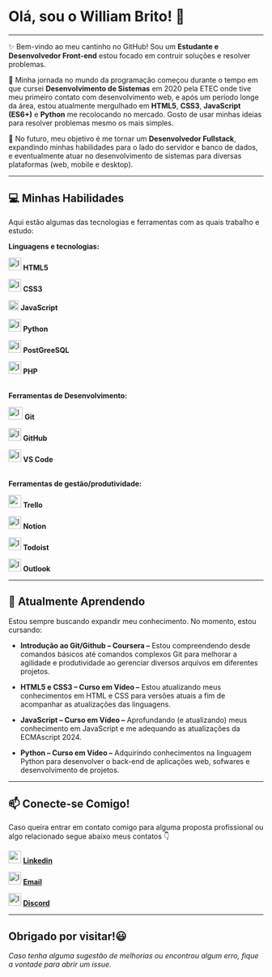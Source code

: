 # Olá, sou o William Brito! 👋

---

✨ Bem-vindo ao meu cantinho no GitHub! Sou um **Estudante e Desenvolvedor Front-end** estou focado em contruir soluções e resolver problemas.

🏁 Minha jornada no mundo da programação começou durante o tempo em que cursei **Desenvolvimento de Sistemas** em 2020 pela ETEC onde tive meu primeiro contato com desenvolvimento web, e após um período longe da área, estou atualmente mergulhado em **HTML5**, **CSS3**, **JavaScript (ES6+)** e **Python** me recolocando no mercado. Gosto de usar minhas ideias para resolver problemas mesmo os mais simples.

🚀 No futuro, meu objetivo é me tornar um **Desenvolvedor Fullstack**, expandindo minhas habilidades para o lado do servidor e banco de dados, e eventualmente atuar no desenvolvimento de sistemas para diversas plataformas (web, mobile e desktop).

---

## 💻 Minhas Habilidades

Aqui estão algumas das tecnologias e ferramentas com as quais trabalho e estudo:

 **Linguagens e tecnologias:**

<img src="https://upload.wikimedia.org/wikipedia/commons/6/61/HTML5_logo_and_wordmark.svg" alt="logo html" width="25px" height="25px">  **HTML5**  


<img src="https://upload.wikimedia.org/wikipedia/commons/d/d5/CSS3_logo_and_wordmark.svg" alt="logo css" width="25px" height="25px">  **CSS3**

 <img 
src="https://upload.wikimedia.org/wikipedia/commons/thumb/6/6a/JavaScript-logo.png/250px-JavaScript-logo.png" alt="logo js" widht="20px" height="20px"> **JavaScript**


<img src="https://upload.wikimedia.org/wikipedia/commons/c/c3/Python-logo-notext.svg" alt="logo python" widht="25px" height="25px"> **Python**

<img src="https://img.icons8.com/?size=100&id=38561&format=png&color=000000" alt="logo postgree" width="25px" heigth="25px"> **PostGreeSQL**

<img src="https://img.icons8.com/?size=100&id=fAMVO_fuoOuC&format=png&color=000000" alt="logo php" width="25px" height="25px"> **PHP**
<br><br>

**Ferramentas de Desenvolvimento:** 

<img src="https://img.icons8.com/?size=100&id=20906&format=png&color=000000" alt="logo git" width="28px" height="25px"> **Git**
<br>

<img
src="https://img.icons8.com/?size=100&id=62856&format=png&color=000000" alt="logo github" width="25px" heigth="25px"> **GitHub**
<br>

<img src="https://img.icons8.com/?size=100&id=9OGIyU8hrxW5&format=png&color=000000" alt="logo vscode" width="25px" height="25px"> **VS Code**
<br><br>

**Ferramentas de gestão/produtividade:**
<br>

<img src="https://img.icons8.com/?size=100&id=21049&format=png&color=000000" alt=" " width="25px" heigth="25px"> **Trello**
<br>

<img src="https://img.icons8.com/?size=100&id=nvtEH6DpqruC&format=png&color=000000" alt="logo notion" width="25px" heigth="25px"> **Notion** 

<img src="https://img.icons8.com/?size=100&id=MFaX6nJlDgiU&format=png&color=000000" alt="logo todoist" width="25px" heigth="25px"> **Todoist** 

<img src="https://img.icons8.com/?size=100&id=117562&format=png&color=000000" alt="logo outlook" width="25px" heigth="25px"> **Outlook**


---



## 🌱 Atualmente Aprendendo

Estou sempre buscando expandir meu conhecimento. No momento, estou cursando:

* **Introdução ao Git/Github – Coursera –** Estou compreendendo desde comandos básicos até comandos complexos Git para melhorar a agilidade e produtividade ao gerenciar diversos arquivos em diferentes projetos.
  
* **HTML5 e CSS3 – Curso em Vídeo –** Estou atualizando meus conhecimentos em HTML e CSS para versões atuais a fim de acompanhar as atualizações das linguagens.
  
* **JavaScript – Curso em Vídeo –** Aprofundando (e atualizando) meus conhecimento em JavaScript e me adequando as atualizações da ECMAscript 2024.

* **Python – Curso em Vídeo –** Adquirindo conhecimentos na linguagem Python para desenvolver o back-end de aplicações web, sofwares e desenvolvimento de projetos.


---

## 📫 Conecte-se Comigo!

Caso queira entrar em contato comigo para alguma proposta profissional ou algo relacionado segue abaixo meus contatos 👇


<img src="https://img.icons8.com/?size=100&id=xuvGCOXi8Wyg&format=png&color=000000" alt=" " width="25px" height="25px"></img>
<a href="https://www.linkedin.com/in/william-brito-2b798b35a" target="_blank"> **Linkedin**
</a> 
<br>

<img src="https://img.icons8.com/?size=100&id=117562&format=png&color=000000" alt="logo outlook" width="25px" height="25px"></img>
<a href="mailto:contato.williambrito.dev@hotmai.com?">
**Email**
</a>
<br>

<img src="https://img.icons8.com/?size=100&id=30998&format=png&color=000000" alt="logo dicord" width="25px" height="25px"></img>
<a 
href="https://discord.gg/W8uRjhnm" target="_blank">
**Discord**
</a>
<br>

---
## Obrigado por visitar!😃


*Caso tenha alguma sugestão de melhorias ou encontrou algum erro, fique a vontade para abrir um issue.*
